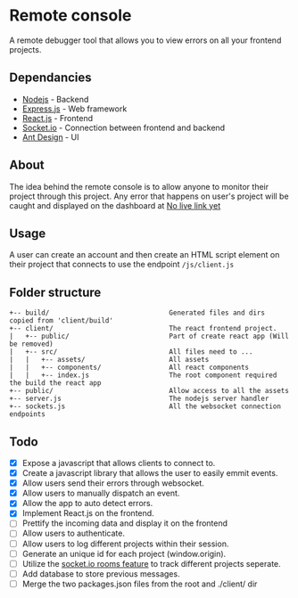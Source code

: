 # Remote console
A remote debugger tool that allows you to view errors on all your frontend projects.

## Dependancies
- [Nodejs](https://nodejs.org/en/) - Backend
- [Express.js](https://expressjs.com/) - Web framework
- [React.js](https://reactjs.org/) - Frontend
- [Socket.io](https://socket.io/) - Connection between frontend and backend
- [Ant Design](https://ant.design/) - UI

## About
The idea behind the remote console is to allow anyone to monitor their project through this project.
Any error that happens on user's project will be caught and displayed on the dashboard at [No live link yet](#)

## Usage
A user can create an account and then create an HTML script element on their project that connects to use the endpoint `/js/client.js`

## Folder structure
```
+-- build/								Generated files and dirs copied from 'client/build'
+-- client/								The react frontend project.
|   +-- public/							Part of create react app (Will be removed)
|   +-- src/							All files need to ...
|	|   +-- assets/						All assets
|	|   +-- components/					All react components
|	|   +-- index.js					The root component required the build the react app
+-- public/								Allow access to all the assets
+-- server.js							The nodejs server handler
+-- sockets.js							All the websocket connection endpoints
```

## Todo
- [x] Expose a javascript that allows clients to connect to.
- [x] Create a javascript library that allows the user to easily emmit events.
- [x] Allow users send their errors through websocket.
- [x] Allow users to manually dispatch an event.
- [x] Allow the app to auto detect errors.
- [x] Implement React.js on the frontend.
- [ ] Prettify the incoming data and display it on the frontend
- [ ] Allow users to authenticate.
- [ ] Allow users to log different projects within their session.
- [ ] Generate an unique id for each project (window.origin).
- [ ] Utilize the [socket.io rooms feature](https://socket.io/docs/rooms-and-namespaces/#Rooms) to track different projects seperate.
- [ ] Add database to store previous messages.
- [ ] Merge the two packages.json files from the root and ./client/ dir
